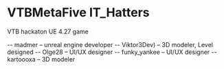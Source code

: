# VTBMetaFive IT_Hatters
VTB hackaton UE 4.27 game

-- madmer – unreal engine developer
-- Viktor3Dev) – 3D modeler, Level designed
-- Olge28 – UI/UX designer
-- funky_yankee – UI/UX designer
-- kartoooxa – 3D modeler
